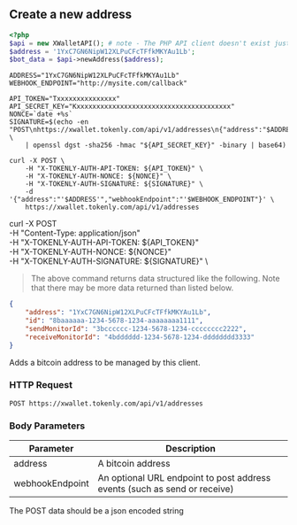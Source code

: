 ## Create a new address

```php
<?php
$api = new XWalletAPI(); # note - The PHP API client doesn't exist just yet
$address = '1YxC7GN6NipW12XLPuCFcTFfkMKYAu1Lb';
$bot_data = $api->newAddress($address);
```

```shell
ADDRESS="1YxC7GN6NipW12XLPuCFcTFfkMKYAu1Lb"
WEBHOOK_ENDPOINT="http://mysite.com/callback"

API_TOKEN="Txxxxxxxxxxxxxxx"
API_SECRET_KEY="Kxxxxxxxxxxxxxxxxxxxxxxxxxxxxxxxxxxxxxxx"
NONCE=`date +%s`
SIGNATURE=$(echo -en "POST\nhttps://xwallet.tokenly.com/api/v1/addresses\n{"address":"$ADDRESS","webhookEndpoint":"$WEBHOOK_ENDPOINT"}\n${API_TOKEN}\n${NONCE}" \
    | openssl dgst -sha256 -hmac "${API_SECRET_KEY}" -binary | base64)

curl -X POST \
    -H "X-TOKENLY-AUTH-API-TOKEN: ${API_TOKEN}" \
    -H "X-TOKENLY-AUTH-NONCE: ${NONCE}" \
    -H "X-TOKENLY-AUTH-SIGNATURE: ${SIGNATURE}" \
    -d '{"address":"'$ADDRESS'","webhookEndpoint":"'$WEBHOOK_ENDPOINT"}' \
    https://xwallet.tokenly.com/api/v1/addresses
```

curl -X POST \
    -H "Content-Type: application/json" \
    -H "X-TOKENLY-AUTH-API-TOKEN: ${API_TOKEN}" \
    -H "X-TOKENLY-AUTH-NONCE: ${NONCE}" \
    -H "X-TOKENLY-AUTH-SIGNATURE: ${SIGNATURE}" \


> The above command returns data structured like the following.  Note that there may be more data returned than listed below.

```json
{
    "address": "1YxC7GN6NipW12XLPuCFcTFfkMKYAu1Lb",
    "id": "8baaaaaa-1234-5678-1234-aaaaaaaa1111",
    "sendMonitorId": "3bcccccc-1234-5678-1234-cccccccc2222",
    "receiveMonitorId": "4bdddddd-1234-5678-1234-dddddddd3333"
}
```


Adds a bitcoin address to be managed by this client.

### HTTP Request

`POST https://xwallet.tokenly.com/api/v1/addresses`


### Body Parameters

Parameter       | Description
---------       | -----------
address         | A bitcoin address
webhookEndpoint | An optional URL endpoint to post address events (such as send or receive)

<aside class="notice">The POST data should be a json encoded string</aside>
